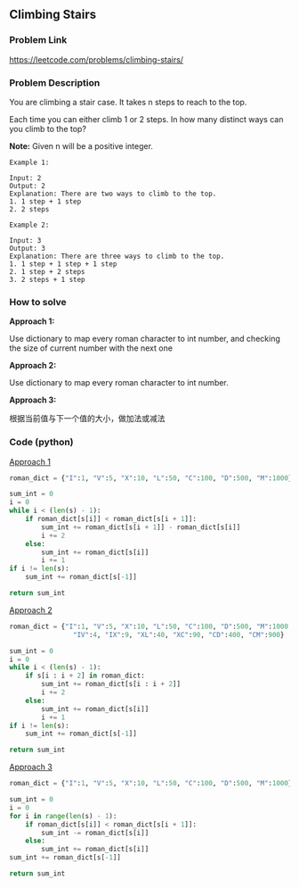 ## Climbing Stairs

### Problem Link
https://leetcode.com/problems/climbing-stairs/

### Problem Description 

You are climbing a stair case. It takes n steps to reach to the top.

Each time you can either climb 1 or 2 steps. In how many distinct ways can you climb to the top?

**Note:** Given n will be a positive integer.

```
Example 1:

Input: 2
Output: 2
Explanation: There are two ways to climb to the top.
1. 1 step + 1 step
2. 2 steps

```

```
Example 2: 

Input: 3
Output: 3
Explanation: There are three ways to climb to the top.
1. 1 step + 1 step + 1 step
2. 1 step + 2 steps
3. 2 steps + 1 step

```

### How to solve 

**Approach 1:** 

Use dictionary to map every roman character to int number, and checking the size of current number with the next one 

**Approach 2:** 

Use dictionary to map every roman character to int number. 

**Approach 3:** 

根据当前值与下一个值的大小，做加法或减法

### Code (python)

[Approach 1](https://github.com/yanray/leetcode/blob/master/problems/0013Roman_to_Integer/0013Roman_to_Integer1.py)

```python
roman_dict = {"I":1, "V":5, "X":10, "L":50, "C":100, "D":500, "M":1000}

sum_int = 0
i = 0
while i < (len(s) - 1):
    if roman_dict[s[i]] < roman_dict[s[i + 1]]:
        sum_int += roman_dict[s[i + 1]] - roman_dict[s[i]]
        i += 2
    else:
        sum_int += roman_dict[s[i]]
        i += 1
if i != len(s):
    sum_int += roman_dict[s[-1]]

return sum_int
```

[Approach 2](https://github.com/yanray/leetcode/blob/master/problems/0013Roman_to_Integer/0013Roman_to_Integer2.py)

```python
roman_dict = {"I":1, "V":5, "X":10, "L":50, "C":100, "D":500, "M":1000, 
                "IV":4, "IX":9, "XL":40, "XC":90, "CD":400, "CM":900}

sum_int = 0
i = 0
while i < (len(s) - 1):
    if s[i : i + 2] in roman_dict:
        sum_int += roman_dict[s[i : i + 2]]
        i += 2
    else:
        sum_int += roman_dict[s[i]]
        i += 1
if i != len(s):
    sum_int += roman_dict[s[-1]]

return sum_int
```


[Approach 3](https://github.com/yanray/leetcode/blob/master/problems/0013Roman_to_Integer/0013Roman_to_Integer3.py)

```python
roman_dict = {"I":1, "V":5, "X":10, "L":50, "C":100, "D":500, "M":1000}

sum_int = 0
i = 0
for i in range(len(s) - 1):
    if roman_dict[s[i]] < roman_dict[s[i + 1]]:
        sum_int -= roman_dict[s[i]]
    else:
        sum_int += roman_dict[s[i]]
sum_int += roman_dict[s[-1]]

return sum_int
```